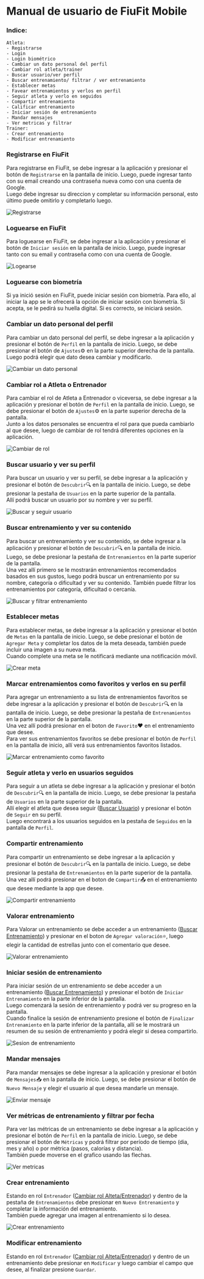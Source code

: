 # Manual de usuario de FiuFit Mobile
### Indice:
    Atleta:
    - Registrarse
    - Login
    - Login biométrico
    - Cambiar un dato personal del perfil
    - Cambiar rol atleta/trainer
    - Buscar usuario/ver perfil
    - Buscar entrenamiento/ filtrar / ver entrenamiento
    - Establecer metas
    - Favear entrenamientos y verlos en perfil
    - Seguir atleta y verlo en seguidos
    - Compartir entrenamiento
    - Calificar entrenamiento
    - Iniciar sesión de entrenamiento
    - Mandar mensajes
    - Ver metricas y filtrar  
    Trainer:
    - Crear entrenamiento
    - Modificar entrenamiento

### Registrarse en FiuFit
Para registrarse en FiuFit, se debe ingresar a la aplicación y presionar el botón de `Registrarse` en la pantalla de inicio. Luego, puede ingresar tanto con su email creando una contraseña nueva como con una cuenta de Google.  
Luego debe ingresar su direccion y completar su información personal, esto último puede omitirlo y completarlo luego.

![Registrarse](gifs/register.gif)

### Loguearse en FiuFit
Para loguearse en FiuFit, se debe ingresar a la aplicación y presionar el botón de `Iniciar sesión` en la pantalla de inicio. Luego, puede ingresar tanto con su email y contraseña como con una cuenta de Google.  

![Logearse](gifs/login.gif)

### Loguearse con biometría
Si ya inició sesión en FiuFit, puede iniciar sesión con biometría. Para ello, al iniciar la app se le ofrecerá la opción de iniciar sesión con biometría. Si acepta, se le pedirá su huella digital. Si es correcto, se iniciará sesión.

### Cambiar un dato personal del perfil
Para cambiar un dato personal del perfil, se debe ingresar a la aplicación y presionar el botón de `Perfil` en la pantalla de inicio. Luego, se debe presionar el botón de `Ajustes`⚙️  en la parte superior derecha de la pantalla.  
Luego podrá elegir que dato desea cambiar y modificarlo.

![Cambiar un dato personal](gifs/cambiarDatoPerfil.gif)

### Cambiar rol a Atleta o Entrenador
Para cambiar el rol de Atleta a Entrenador o viceversa, se debe ingresar a la aplicación y presionar el botón de `Perfil` en la pantalla de inicio. Luego, se debe presionar el botón de `Ajustes`⚙️ en la parte superior derecha de la pantalla.  
Junto a los datos personales se encuentra el rol para que pueda cambiarlo al que desee, luego de cambiar de rol tendrá diferentes opciones en la aplicación.

![Cambiar de rol](gifs/cambiarRol.gif)

### Buscar usuario y ver su perfil
Para buscar un usuario y ver su perfil, se debe ingresar a la aplicación y presionar el botón de `Descubrir`🔍 en la pantalla de inicio. Luego, se debe presionar la pestaña de `Usuarios` en la parte superior de la pantalla.  
Allí podrá buscar un usuario por su nombre y ver su perfil.

![Buscar y seguir usuario](gifs/buscarYSeguirUsuario.gif)

### Buscar entrenamiento y ver su contenido
Para buscar un entrenamiento y ver su contenido, se debe ingresar a la aplicación y presionar el botón de `Descubrir`🔍 en la pantalla de inicio. Luego, se debe presionar la pestaña de `Entrenamientos` en la parte superior de la pantalla.  
Una vez allí primero se le mostrarán entrenamientos recomendados basados en sus gustos, luego podrá buscar un entrenamiento por su nombre, categoría o dificultad y ver su contenido.
También puede filtrar los entrenamientos por categoría, dificultad o cercanía.

![Buscar y filtrar entrenamiento](gifs/buscarYFiltrarEntrenamiento.gif)

### Establecer metas
Para establecer metas, se debe ingresar a la aplicación y presionar el botón de `Metas` en la pantalla de inicio. Luego, se debe presionar el botón de `Agregar Meta` y completar los datos de la meta deseada, también puede incluir una imagen a su nueva meta.  
Cuando complete una meta se le notificará mediante una notificación móvil.

![Crear meta](gifs/crearMeta.gif)

### Marcar entrenamientos como favoritos y verlos en su perfil
Para agregar un entrenamiento a su lista de entrenamientos favoritos se debe ingresar a la aplicación y presionar el botón de `Descubrir`🔍 en la pantalla de inicio. Luego, se debe presionar la pestaña de `Entrenamientos` en la parte superior de la pantalla.  
Una vez allí podrá presionar en el boton de `Favorito`❤️ en el entrenamiento que desee.  
Para ver sus entrenamientos favoritos se debe presionar el botón de `Perfil` en la pantalla de inicio, allí verá sus entrenamientos favoritos listados.

![Marcar entrenamiento como favorito](gifs/favearEntrenamiento.gif)

### Seguir atleta y verlo en usuarios seguidos
Para seguir a un atleta se debe ingresar a la aplicación y presionar el botón de `Descubrir`🔍 en la pantalla de inicio. Luego, se debe presionar la pestaña de `Usuarios` en la parte superior de la pantalla.  
Allí elegir el atleta que desea seguir ([Buscar Usuario](#buscar-usuario-y-ver-su-perfil)) y presionar el botón de `Seguir` en su perfil.  
Luego encontrará a los usuarios seguidos en la pestaña de `Seguidos` en la pantalla de `Perfil`.

### Compartir entrenamiento
Para compartir un entrenamiento se debe ingresar a la aplicación y presionar el botón de `Descubrir`🔍 en la pantalla de inicio. Luego, se debe presionar la pestaña de `Entrenamientos` en la parte superior de la pantalla.  
Una vez allí podrá presionar en el boton de `Compartir`📤 en el entrenamiento que desee mediante la app que desee.  

![Compartir entrenamiento](gifs/compartirEntrenamiento.gif)

### Valorar entrenamiento
Para Valorar un entrenamiento se debe acceder a un entrenamiento ([Buscar Entrenamiento](#buscar-entrenamiento-y-ver-su-contenido)) y presionar en el boton de `Agregar valoración`⭐, luego elegir la cantidad de estrellas junto con el comentario que desee.

![Valorar entrenamiento](gifs/valorarEntrenamiento.gif)

### Iniciar sesión de entrenamiento
Para iniciar sesión de un entrenamiento se debe acceder a un entrenamiento ([Buscar Entrenamiento](#buscar-entrenamiento-y-ver-su-contenido)) y presionar el botón de `Iniciar Entrenamiento` en la parte inferior de la pantalla.  
Luego comenzará la sesión de entrenamiento y podrá ver su progreso en la pantalla.  
Cuando finalice la sesión de entrenamiento presione el botón de `Finalizar Entrenamiento` en la parte inferior de la pantalla, allí se le mostrará un resumen de su sesión de entrenamiento y podrá elegir si desea compartirlo.

![Sesion de entrenamiento](gifs/sesionEntrenamiento.gif)

### Mandar mensajes
Para mandar mensajes se debe ingresar a la aplicación y presionar el botón de `Mensajes`📥 en la pantalla de inicio. Luego, se debe presionar el botón de `Nuevo Mensaje` y elegir el usuario al que desea mandarle un mensaje.

![Enviar mensaje](gifs/enviarMensaje.gif)

### Ver métricas de entrenamiento y filtrar por fecha
Para ver las métricas de un entrenamiento se debe ingresar a la aplicación y presionar el botón de `Perfil` en la pantalla de inicio. Luego, se debe presionar el botón de `Métricas` y podrá filtrar por período de tiempo (dia, mes y año) o por métrica (pasos, calorías y distancia).  
También puede moverse en el grafico usando las flechas.

![Ver metricas](gifs/verMetricas.gif)

### Crear entrenamiento
Estando en rol `Entrenador` ([Cambiar rol Alteta/Entrenador](#cambiar-rol-a-atleta-o-entrenador)) y dentro de la pestaña de `Entrenamientos` debe presionar en `Nuevo Entrenamiento` y completar la información del entrenamiento.  
También puede agregar una imagen al entrenamiento si lo desea.

![Crear entrenamiento](gifs/crearEntrenamiento.gif)

### Modificar entrenamiento
Estando en rol `Entrenador` ([Cambiar rol Alteta/Entrenador](#cambiar-rol-a-atleta-o-entrenador)) y dentro de un entrenamiento debe presionar en `Modificar` y luego cambiar el campo que desee, al finalizar presione `Guardar`.

